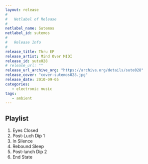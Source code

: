 ```yaml
---
layout: release
#
#   Netlabel of Release
#
netlabel_name: Sutemos
netlabel_id: sutemos
#
#   Release Info
#
release_title: Thru EP
release_artist: Mind Over MIDI
release_id: sute028
# release_url: ""
release_url_archive_org: "https://archive.org/details/sute028"
release_cover: "cover-sutemos028.jpg"
release_date: 2010-09-05
categories:
   - electronic music
tags:
   - ambient
---
```

## Playlist

1. Eyes Closed
2. Post-Luch Dip 1
3. In Silence
4. Rebound Sleep
5. Post-lunch Dip 2
6. End State
